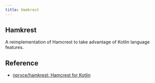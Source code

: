```yaml
---
title: Hamkrest
---
```


## Hamkrest
A reimplementation of Hamcrest to take advantage of Kotlin language features.


## Reference
* [npryce/hamkrest: Hamcrest for Kotlin](https://github.com/npryce/hamkrest)
